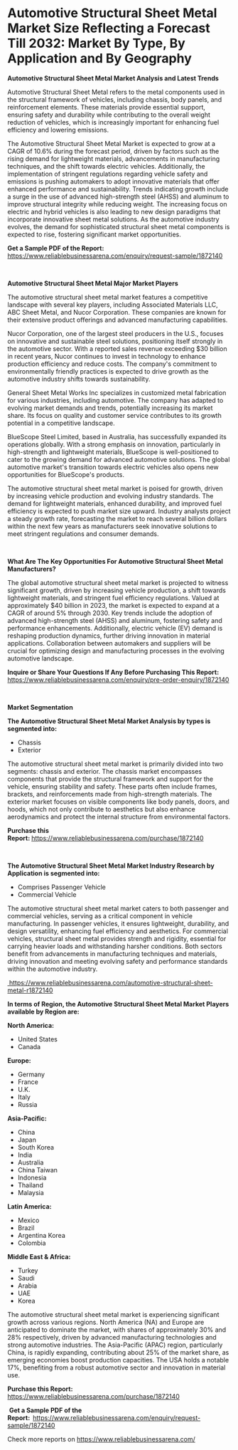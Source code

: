 <p><h1>Automotive Structural Sheet Metal Market Size Reflecting a Forecast Till 2032: Market By Type, By Application and By Geography</h1></p><p><strong>Automotive Structural Sheet Metal Market Analysis and Latest Trends</strong></p>
<p><p>Automotive Structural Sheet Metal refers to the metal components used in the structural framework of vehicles, including chassis, body panels, and reinforcement elements. These materials provide essential support, ensuring safety and durability while contributing to the overall weight reduction of vehicles, which is increasingly important for enhancing fuel efficiency and lowering emissions. </p><p>The Automotive Structural Sheet Metal Market is expected to grow at a CAGR of 10.6% during the forecast period, driven by factors such as the rising demand for lightweight materials, advancements in manufacturing techniques, and the shift towards electric vehicles. Additionally, the implementation of stringent regulations regarding vehicle safety and emissions is pushing automakers to adopt innovative materials that offer enhanced performance and sustainability. Trends indicating growth include a surge in the use of advanced high-strength steel (AHSS) and aluminum to improve structural integrity while reducing weight. The increasing focus on electric and hybrid vehicles is also leading to new design paradigms that incorporate innovative sheet metal solutions. As the automotive industry evolves, the demand for sophisticated structural sheet metal components is expected to rise, fostering significant market opportunities.</p></p>
<p><strong>Get a Sample PDF of the Report:&nbsp;</strong> <a href="https://www.reliablebusinessarena.com/enquiry/request-sample/1872140?utm_campaign=2514&utm_medium=2&utm_source=Github&utm_content=ia&utm_term=31032025&utm_id=automotive-structural-sheet-metal">https://www.reliablebusinessarena.com/enquiry/request-sample/1872140</a></p>
<p>&nbsp;</p>
<p><strong>Automotive Structural Sheet Metal Major Market Players</strong></p>
<p><p>The automotive structural sheet metal market features a competitive landscape with several key players, including Associated Materials LLC, ABC Sheet Metal, and Nucor Corporation. These companies are known for their extensive product offerings and advanced manufacturing capabilities.</p><p>Nucor Corporation, one of the largest steel producers in the U.S., focuses on innovative and sustainable steel solutions, positioning itself strongly in the automotive sector. With a reported sales revenue exceeding $30 billion in recent years, Nucor continues to invest in technology to enhance production efficiency and reduce costs. The company's commitment to environmentally friendly practices is expected to drive growth as the automotive industry shifts towards sustainability.</p><p>General Sheet Metal Works Inc specializes in customized metal fabrication for various industries, including automotive. The company has adapted to evolving market demands and trends, potentially increasing its market share. Its focus on quality and customer service contributes to its growth potential in a competitive landscape.</p><p>BlueScope Steel Limited, based in Australia, has successfully expanded its operations globally. With a strong emphasis on innovation, particularly in high-strength and lightweight materials, BlueScope is well-positioned to cater to the growing demand for advanced automotive solutions. The global automotive market's transition towards electric vehicles also opens new opportunities for BlueScope's products.</p><p>The automotive structural sheet metal market is poised for growth, driven by increasing vehicle production and evolving industry standards. The demand for lightweight materials, enhanced durability, and improved fuel efficiency is expected to push market size upward. Industry analysts project a steady growth rate, forecasting the market to reach several billion dollars within the next few years as manufacturers seek innovative solutions to meet stringent regulations and consumer demands.</p></p>
<p>&nbsp;</p>
<p><strong>What Are The Key Opportunities For Automotive Structural Sheet Metal Manufacturers?</strong></p>
<p><p>The global automotive structural sheet metal market is projected to witness significant growth, driven by increasing vehicle production, a shift towards lightweight materials, and stringent fuel efficiency regulations. Valued at approximately $40 billion in 2023, the market is expected to expand at a CAGR of around 5% through 2030. Key trends include the adoption of advanced high-strength steel (AHSS) and aluminum, fostering safety and performance enhancements. Additionally, electric vehicle (EV) demand is reshaping production dynamics, further driving innovation in material applications. Collaboration between automakers and suppliers will be crucial for optimizing design and manufacturing processes in the evolving automotive landscape.</p></p>
<p><strong>Inquire or Share Your Questions If Any Before Purchasing This Report:</strong> <a href="https://www.reliablebusinessarena.com/enquiry/pre-order-enquiry/1872140?utm_campaign=2514&utm_medium=2&utm_source=Github&utm_content=ia&utm_term=31032025&utm_id=automotive-structural-sheet-metal">https://www.reliablebusinessarena.com/enquiry/pre-order-enquiry/1872140</a></p>
<p>&nbsp;</p>
<p><strong>Market Segmentation</strong></p>
<p><strong>The Automotive Structural Sheet Metal Market Analysis by types is segmented into:</strong></p>
<p><ul><li>Chassis</li><li>Exterior</li></ul></p>
<p><p>The automotive structural sheet metal market is primarily divided into two segments: chassis and exterior. The chassis market encompasses components that provide the structural framework and support for the vehicle, ensuring stability and safety. These parts often include frames, brackets, and reinforcements made from high-strength materials. The exterior market focuses on visible components like body panels, doors, and hoods, which not only contribute to aesthetics but also enhance aerodynamics and protect the internal structure from environmental factors.</p></p>
<p><strong>Purchase this Report:&nbsp;</strong><a href="https://www.reliablebusinessarena.com/purchase/1872140?utm_campaign=2514&utm_medium=2&utm_source=Github&utm_content=ia&utm_term=31032025&utm_id=automotive-structural-sheet-metal">https://www.reliablebusinessarena.com/purchase/1872140</a></p>
<p>&nbsp;</p>
<p><strong>The Automotive Structural Sheet Metal Market Industry Research by Application is segmented into:</strong></p>
<p><ul><li>Comprises Passenger Vehicle</li><li>Commercial Vehicle</li></ul></p>
<p><p>The automotive structural sheet metal market caters to both passenger and commercial vehicles, serving as a critical component in vehicle manufacturing. In passenger vehicles, it ensures lightweight, durability, and design versatility, enhancing fuel efficiency and aesthetics. For commercial vehicles, structural sheet metal provides strength and rigidity, essential for carrying heavier loads and withstanding harsher conditions. Both sectors benefit from advancements in manufacturing techniques and materials, driving innovation and meeting evolving safety and performance standards within the automotive industry.</p></p>
<p><a href="https://www.reliablebusinessarena.com/automotive-structural-sheet-metal-r1872140?utm_campaign=2514&utm_medium=2&utm_source=Github&utm_content=ia&utm_term=31032025&utm_id=automotive-structural-sheet-metal">&nbsp;https://www.reliablebusinessarena.com/automotive-structural-sheet-metal-r1872140</a></p>
<p><strong>In terms of Region, the Automotive Structural Sheet Metal Market Players available by Region are:</strong></p>
<p>
    <p> <strong> North America: </strong>
        <ul>
            <li>United States</li>
            <li>Canada</li>
        </ul>
        </p> 
    <p> <strong> Europe: </strong>
        <ul>
            <li>Germany</li>
            <li>France</li>
            <li>U.K.</li>
            <li>Italy</li>
            <li>Russia</li>
        </ul>
        </p> 
    <p> <strong> Asia-Pacific: </strong>
        <ul>
            <li>China</li>
            <li>Japan</li>
            <li>South Korea</li>
            <li>India</li>
            <li>Australia</li>
            <li>China Taiwan</li>
            <li>Indonesia</li>
            <li>Thailand</li>
            <li>Malaysia</li>
        </ul>
        </p> 
    <p> <strong> Latin America: </strong>
        <ul>
            <li>Mexico</li>
            <li>Brazil</li>
            <li>Argentina Korea</li>
            <li>Colombia</li>
        </ul>
        </p> 
    <p> <strong> Middle East & Africa: </strong>
        <ul>
            <li>Turkey</li>
            <li>Saudi</li>
            <li>Arabia</li>
            <li>UAE</li>
            <li>Korea</li>
        </ul>
    </p>
    </p>
<p><p>The automotive structural sheet metal market is experiencing significant growth across various regions. North America (NA) and Europe are anticipated to dominate the market, with shares of approximately 30% and 28% respectively, driven by advanced manufacturing technologies and strong automotive industries. The Asia-Pacific (APAC) region, particularly China, is rapidly expanding, contributing about 25% of the market share, as emerging economies boost production capacities. The USA holds a notable 17%, benefiting from a robust automotive sector and innovation in material use.</p></p>
<p><strong>Purchase this Report: </strong><a href="https://www.reliablebusinessarena.com/purchase/1872140?utm_campaign=2514&utm_medium=2&utm_source=Github&utm_content=ia&utm_term=31032025&utm_id=automotive-structural-sheet-metal">https://www.reliablebusinessarena.com/purchase/1872140</a></p>
<p>&nbsp;<strong>Get a Sample PDF of the Report:&nbsp;&nbsp;</strong><a href="https://www.reliablebusinessarena.com/enquiry/request-sample/1872140?utm_campaign=2514&utm_medium=2&utm_source=Github&utm_content=ia&utm_term=31032025&utm_id=automotive-structural-sheet-metal">https://www.reliablebusinessarena.com/enquiry/request-sample/1872140</a></p>
<p><strong></strong></p>
<p>Check more reports on <a href="https://www.reliablebusinessarena.com/?utm_campaign=2514&utm_medium=2&utm_source=Github&utm_content=ia&utm_term=31032025&utm_id=automotive-structural-sheet-metal">https://www.reliablebusinessarena.com/</a></p>